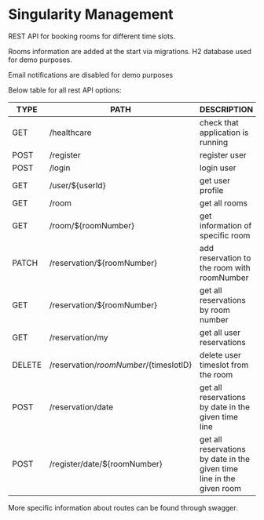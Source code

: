 # Singularity Management
REST API for booking rooms for different time slots.

Rooms information are added at the start via migrations. H2 database used for demo purposes.

Email notifications are disabled for demo purposes

Below table for all rest API options:

| TYPE   | PATH                                     | DESCRIPTION                                                           |
|--------|------------------------------------------|-----------------------------------------------------------------------| 
| GET    | /healthcare                              | check that application is running                                     |
| POST   | /register                                | register user                                                         |
| POST   | /login                                   | login user                                                            |
| GET    | /user/${userId}                          | get user profile                                                      |
| GET    | /room                                    | get all rooms                                                         |
| GET    | /room/${roomNumber}                      | get information of specific room                                      |
| PATCH  | /reservation/${roomNumber}               | add reservation to the room with roomNumber                           |
| GET    | /reservation/${roomNumber}               | get all reservations by room number                                   |
| GET    | /reservation/my                          | get all user reservations                                             |
| DELETE | /reservation/${roomNumber}/${timeslotID} | delete user timeslot from the room                                    |
| POST | /reservation/date                        | get all reservations by date in the given time line                   |
| POST | /register/date/${roomNumber}             | get all reservations by date in the given time line in the given room |

More specific information about routes can be found through swagger.

